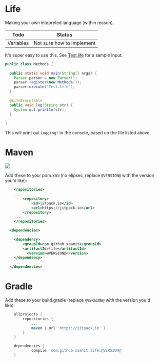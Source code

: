 # Life

Making your own intepreted language (within reason).

Todo|Status
---|---
Variables | Not sure how to implement

It's super easy to use this. See [Test.life](https://github.com/xaanit/Life/blob/master/Test.life) for a sample input.

```java
public class Methods {
 
  public static void main(String[] args) {
    Parser parser = new Parser();
    parser.register(new Methods());
    parser.execute("Test.life");
  }
  
  @LifeExecutable
  public void log(String str) {
    System.out.println(str);
  }
 
}
```

This will print out `Logging!` to the console, based on the file listed above.

# Maven

[![](https://jitpack.io/v/xaanit/life.svg)](https://jitpack.io/#xaanit/life)


Add these to your pom.xml (no elipses, replace `@VERSION@` with the version you'd like):

```xml
	<repositories>
    ...
		<repository>
		    <id>jitpack.io</id>
		    <url>https://jitpack.io</url>
		</repository>
    ...
	</repositories>
```

```xml
  <dependencies>
    ...
  	<dependency>
  	    <groupId>com.github.xaanit</groupId>
  	    <artifactId>life</artifactId>
	      <version>@VERSION@</version>
  	</dependency>
    ...
  </dependencies>
```

# Gradle

Add these to your build.gradle (replace `@VERSION@` with the version you'd like):
```gradle
	allprojects {
		repositories {
			...
			maven { url 'https://jitpack.io' }
		}
	}
```

```gradle
	dependencies {
	        compile 'com.github.xaanit:life:@VERSION@'
	}
```
